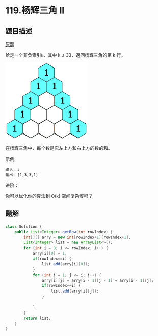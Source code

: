 # 119.杨辉三角 II

## 题目描述

[原题](https://leetcode-cn.com/problems/pascals-triangle-ii/)

给定一个非负索引`k`，其中 k ≤ 33，返回杨辉三角的第 k 行。

![](.gitbook/assets/PascalTriangleAnimated2.gif)

在杨辉三角中，每个数是它左上方和右上方的数的和。

示例:

```text
输入: 3
输出: [1,3,3,1]
```

进阶：

你可以优化你的算法到 O\(k\) 空间复杂度吗？

## 题解

```java
class Solution {
    public List<Integer> getRow(int rowIndex) {
        int[][] arry = new int[rowIndex+1][rowIndex+1];
        List<Integer> list = new ArrayList<>();
        for (int i = 0; i <= rowIndex; i++) {
            arry[i][0] = 1;
            if(rowIndex==i) {
                list.add(arry[i][0]);
            }
            for (int j = 1; j <= i; j++) {
                arry[i][j] = arry[i - 1][j - 1] + arry[i - 1][j];
                if(rowIndex==i) {
                    list.add(arry[i][j]);
                }

            }
        }
        return list;
    }
}
```

